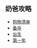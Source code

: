 奶爸攻略
---

- [购物清单](./00.Shopping.md)
- [备孕](./01.Prepare.md)
- [出生](./02.Childbirth.md)
- [第一年](./03.FirstYear.md)


